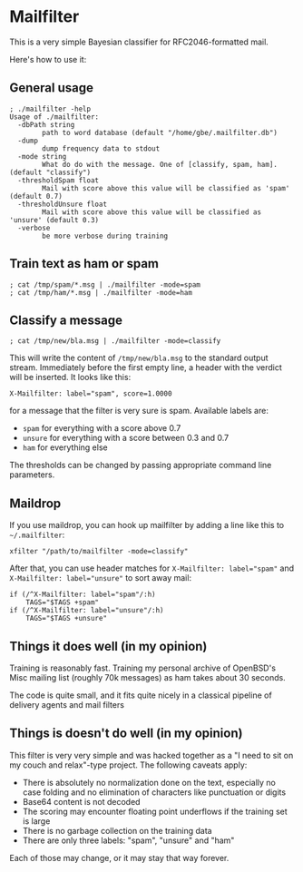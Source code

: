 # Mailfilter

This is a very simple Bayesian classifier for RFC2046-formatted mail.

Here's how to use it:

## General usage

```
; ./mailfilter -help
Usage of ./mailfilter:
  -dbPath string
    	path to word database (default "/home/gbe/.mailfilter.db")
  -dump
    	dump frequency data to stdout
  -mode string
    	What do do with the message. One of [classify, spam, ham]. (default "classify")
  -thresholdSpam float
    	Mail with score above this value will be classified as 'spam' (default 0.7)
  -thresholdUnsure float
    	Mail with score above this value will be classified as 'unsure' (default 0.3)
  -verbose
    	be more verbose during training
```

## Train text as ham or spam

```
; cat /tmp/spam/*.msg | ./mailfilter -mode=spam
; cat /tmp/ham/*.msg | ./mailfilter -mode=ham
```

## Classify a message

```
; cat /tmp/new/bla.msg | ./mailfilter -mode=classify
```

This will write the content of `/tmp/new/bla.msg` to the standard
output stream. Immediately before the first empty line, a header with
the verdict will be inserted. It looks like this:

```
X-Mailfilter: label="spam", score=1.0000
```

for a message that the filter is very sure is spam. Available labels are:

* `spam` for everything with a score above 0.7
* `unsure` for everything with a score between 0.3 and 0.7
* `ham` for everything else

The thresholds can be changed by passing appropriate command line parameters.

## Maildrop
If you use maildrop, you can hook up mailfilter by adding a line like this to `~/.mailfilter`:

```
xfilter "/path/to/mailfilter -mode=classify"
```

After that, you can use header matches for `X-Mailfilter: label="spam"`
and `X-Mailfilter: label="unsure"` to sort away mail:

```
if (/^X-Mailfilter: label="spam"/:h)
	TAGS="$TAGS +spam"
if (/^X-Mailfilter: label="unsure"/:h)
	TAGS="$TAGS +unsure"
```

## Things it does well (in my opinion)
Training is reasonably fast. Training my personal archive of OpenBSD's
Misc mailing list (roughly 70k messages) as ham takes about 30 seconds.

The code is quite small, and it fits quite nicely in a classical pipeline
of delivery agents and mail filters

## Things is doesn't do well (in my opinion)
This filter is very very simple and was hacked together as a "I need to
sit on my couch and relax"-type project. The following caveats apply:

* There is absolutely no normalization done on the text, especially no
  case folding and no elimination of characters like punctuation or digits
* Base64 content is not decoded
* The scoring may encounter floating point underflows if the training set
  is large
* There is no garbage collection on the training data
* There are only three labels: "spam", "unsure" and "ham"

Each of those may change, or it may stay that way forever.